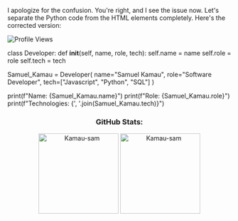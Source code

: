 I apologize for the confusion. You're right, and I see the issue now. Let's separate the Python code from the HTML elements completely. Here's the corrected version:
<p align="left">
  <img src="https://komarev.com/ghpvc/?username=Kamau-sam&color=00b3ff&style=flat-square&label=Profile+Views" alt="Profile Views" />
</p>

class Developer:
    def __init__(self, name, role, tech):
        self.name = name
        self.role = role
        self.tech = tech

Samuel_Kamau = Developer(
    name="Samuel Kamau",
    role="Software Developer",
    tech=["Javascript", "Python", "SQL"]
)

print(f"Name: {Samuel_Kamau.name}")
print(f"Role: {Samuel_Kamau.role}")
print(f"Technologies: {', '.join(Samuel_Kamau.tech)}")



<h3 align="center">GitHub Stats:</h3>
<p align="center">
  <img align="center" height="180em" src="https://github-readme-stats.vercel.app/api/top-langs/?username=Kamau-sam&langs_count=8&theme=neon" alt="Kamau-sam" />
  <img align="center" height="180em" src="https://github-readme-streak-stats.herokuapp.com/?user=Kamau-sam&theme=neon-dark" alt="Kamau-sam" />
</p>

